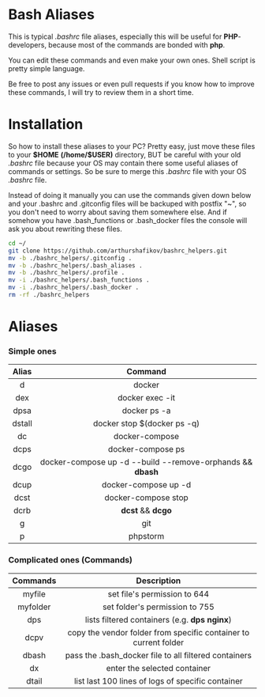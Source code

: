 # Bash Aliases

This is typical *.bashrc* file aliases, especially this will be useful for **PHP**-developers, because most of
the commands are bonded with **php**.

You can edit these commands and even make your own ones. Shell script is pretty simple language.

Be free to post any issues or even pull requests if you know how to improve these commands,
I will try to review them in a short time.

# Installation

So how to install these aliases to your PC?
Pretty easy, just move these files to your **\$HOME** **(/home/$USER)** directory, BUT be careful with your old *.bashrc* file
because your OS may contain there some useful aliases of commands or settings. So be sure to merge this *.bashrc* file 
with your OS *.bashrc* file. 

Instead of doing it manually you can use the commands given down below and your .bashrc and .gitconfig files will be backuped with postfix "~", so
you don't need to worry about saving them somewhere else. And if somehow you have .bash_functions or .bash_docker files the console will ask you about rewriting these files.
```bash
cd ~/
git clone https://github.com/arthurshafikov/bashrc_helpers.git
mv -b ./bashrc_helpers/.gitconfig .
mv -b ./bashrc_helpers/.bash_aliases .
mv -b ./bashrc_helpers/.profile .
mv -i ./bashrc_helpers/.bash_functions .
mv -i ./bashrc_helpers/.bash_docker .
rm -rf ./bashrc_helpers
```

# Aliases

### Simple ones
|  Alias |                           Command                           |
|:------:|:-----------------------------------------------------------:|
|    d   |                           docker                            |
|   dex  |                       docker exec -it                       |
|  dpsa  |                        docker ps -a                         |
| dstall |                 docker stop $(docker ps -q)                 |
|   dc   |                       docker-compose                        |
|  dcps  |                      docker-compose ps                      |
|  dcgo  | docker-compose up -d --build --remove-orphands && **dbash** |
|  dcup  |                    docker-compose up -d                     |
|  dcst  |                     docker-compose stop                     |
|  dcrb  |                    **dcst** && **dcgo**                     |
|    g   |                             git                             |
|    p   |                          phpstorm                           |


### Complicated ones (Commands)
| Commands |                            Description                           |
|:--------:|:----------------------------------------------------------------:|
|  myfile  |                   set file's permission to 644                   |
| myfolder |                  set folder's permission to 755                  |
|   dps    |            lists filtered containers (e.g. **dps nginx**)        |
|   dcpv   | copy the vendor folder from specific container to current folder |
|  dbash   |       pass the .bash_docker file to all filtered containers      |
|    dx    |                   enter the selected container                   |
|  dtail   |         list last 100 lines of logs of specific container        |
